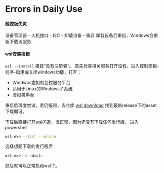# Errors in Daily Use

#### 触控板失灵
设备管理器 - 人机接口 - I2C - 卸载设备 - 重启
卸载设备后重启，Windows会重新下载该服务

#### wsl安装报错
`wsl --install` 报错“没有注册表”。
首先检查相关服务打开没有。进入控制面板-程序-启用或关闭windows功能，打开：

* Windwos虚拟机监控服务平台
* 适用于Linux的Windows子系统
* 虚拟机平台

重启后再度尝试，若仍报错，去仓库 [wsl download](https://github.com/microsoft/WSL/releases) 找到最新release下的asset下载即可。

下载后直接打开wsl闪退，很正常，因为还没有下载任何发行版。
进入powershell
```bash
wsl.exe --list --online
```
选择想要下载的发行版后
```bash
wsl.exe -d <dist>
```
然后就可以正常启动wsl了。
